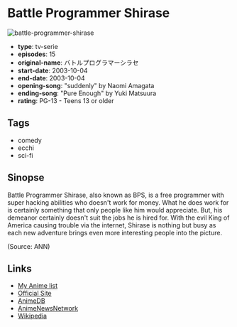 # Battle Programmer Shirase

![battle-programmer-shirase](https://cdn.myanimelist.net/images/anime/12/2867.jpg)

-   **type**: tv-serie
-   **episodes**: 15
-   **original-name**: バトルプログラマーシラセ
-   **start-date**: 2003-10-04
-   **end-date**: 2003-10-04
-   **opening-song**: "suddenly" by Naomi Amagata
-   **ending-song**: "Pure Enough" by Yuki Matsuura
-   **rating**: PG-13 - Teens 13 or older

## Tags

-   comedy
-   ecchi
-   sci-fi

## Sinopse

Battle Programmer Shirase, also known as BPS, is a free programmer with super hacking abilities who doesn't work for money. What he does work for is certainly something that only people like him would appreciate. But, his demeanor certainly doesn't suit the jobs he is hired for. With the evil King of America causing trouble via the internet, Shirase is nothing but busy as each new adventure brings even more interesting people into the picture.

(Source: ANN)

## Links

-   [My Anime list](https://myanimelist.net/anime/579/Battle_Programmer_Shirase)
-   [Official Site](http://www.anime-int.com/works/bps/tv1/)
-   [AnimeDB](http://anidb.info/perl-bin/animedb.pl?show=anime&aid=1094)
-   [AnimeNewsNetwork](http://www.animenewsnetwork.com/encyclopedia/anime.php?id=3087)
-   [Wikipedia](http://en.wikipedia.org/wiki/Battle_Programmer_Shirase)
